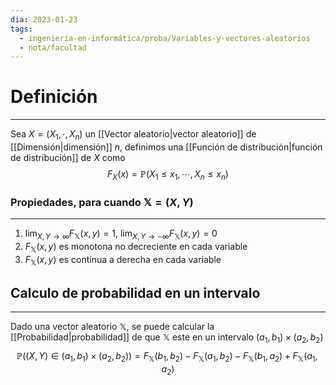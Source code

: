 ```yaml
---
dia: 2023-01-23
tags:
  - ingeniería-en-informática/proba/Variables-y-vectores-aleatorios
  - nota/facultad
---
```

# Definición
---
Sea $X = (X_1, \cdot, X_n)$ un [[Vector aleatorio|vector aleatorio]] de [[Dimensión|dimensión]] $n$, definimos una [[Función de distribución|función de distribución]] de $X$ como $$ F_X(x) = \mathbb{P}(X_1 \leq x_1, \cdots, X_n \leq x_n) $$

### Propiedades, para cuando $\mathbb{X} = (X, Y)$
---
1) $\lim_{X, Y \to \infty}F_\mathbb{X}(x, y) = 1$, $\lim_{X,Y \to -\infty}F_\mathbb{X}(x, y) = 0$
2) $F_\mathbb{X}(x, y)$ es monotona no decreciente en cada variable
3) $F_\mathbb{X}(x, y)$ es continua a derecha en cada variable


## Calculo de probabilidad en un intervalo
---
 Dado una vector aleatorio $\mathbb{X}$, se puede calcular la [[Probabilidad|probabilidad]] de que $\mathbb{X}$ este en un intervalo $(a_1, b_1) \times (a_2, b_2)$  $$\mathbb{P}((X, Y) \in (a_1, b_1) \times (a_2, b_2)) = F_\mathbb{X}(b_1, b_2) - F_\mathbb{X}(a_1, b_2) - F_\mathbb{X}(b_1, a_2) + F_\mathbb{X}(a_1, a_2)$$